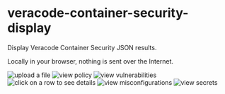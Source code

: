 # veracode-container-security-display
Display Veracode Container Security JSON results.

Locally in your browser, nothing is sent over the Internet.

![upload a file](https://github.com/relaxnow/veracode-container-security-display/blob/main/images/vcsd-1-upload.png?raw=true)
![view policy](https://github.com/relaxnow/veracode-container-security-display/blob/main/images/vcsd-2-policy.png?raw=true)
![view vulnerabilities](https://github.com/relaxnow/veracode-container-security-display/blob/main/images/vcsd-3-vulnerabilities.png?raw=true)
![click on a row to see details](https://github.com/relaxnow/veracode-container-security-display/blob/main/images/vcsd-4-vulnerabilities-details.png?raw=true)
![view misconfigurations](https://github.com/relaxnow/veracode-container-security-display/blob/main/images/vcsd-misconfigurations.png?raw=true)
![view secrets](https://github.com/relaxnow/veracode-container-security-display/blob/main/images/vcsd-6-secrets.png?raw=true)